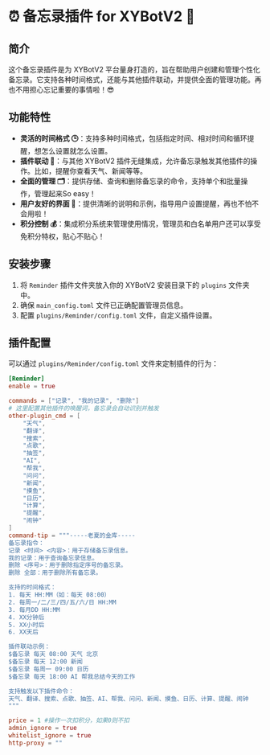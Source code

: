 # ⏰ 备忘录插件 for XYBotV2 🎉

## 简介 

这个备忘录插件是为 XYBotV2 平台量身打造的，旨在帮助用户创建和管理个性化备忘录。它支持各种时间格式，还能与其他插件联动，并提供全面的管理功能。再也不用担心忘记重要的事情啦！😎

## 功能特性

-   **灵活的时间格式 🕒**：支持多种时间格式，包括指定时间、相对时间和循环提醒，想怎么设置就怎么设置。
-   **插件联动 🤝**：与其他 XYBotV2 插件无缝集成，允许备忘录触发其他插件的操作。比如，提醒你查看天气、新闻等等。
-   **全面的管理 🗂️**：提供存储、查询和删除备忘录的命令，支持单个和批量操作，管理起来So easy！
-   **用户友好的界面 🙋**：提供清晰的说明和示例，指导用户设置提醒，再也不怕不会用啦！
-   **积分控制 💰**：集成积分系统来管理使用情况，管理员和白名单用户还可以享受免积分特权，贴心不贴心！

## 安装步骤

1.  将 `Reminder` 插件文件夹放入你的 XYBotV2 安装目录下的 `plugins` 文件夹中。
2.  确保 `main_config.toml` 文件已正确配置管理员信息。
3.  配置 `plugins/Reminder/config.toml` 文件，自定义插件设置。

## 插件配置

可以通过 `plugins/Reminder/config.toml` 文件来定制插件的行为：

```toml
[Reminder]
enable = true

commands = ["记录", "我的记录", "删除"]
# 这里配置其他插件的唤醒词，备忘录会自动识别并触发
other-plugin_cmd = [
    "天气",
    "翻译", 
    "搜索",
    "点歌",
    "抽签",
    "AI",
    "帮我",
    "问问",
    "新闻",
    "摸鱼",
    "日历",
    "计算",
    "提醒",
    "闹钟"
]
command-tip = """-----老夏的金库-----
备忘录指令：
记录 <时间> <内容>：用于存储备忘录信息。
我的记录：用于查询备忘录信息。
删除 <序号>：用于删除指定序号的备忘录。
删除 全部：用于删除所有备忘录。

支持的时间格式：
1. 每天 HH:MM（如：每天 08:00）
2. 每周一/二/三/四/五/六/日 HH:MM
3. 每月DD HH:MM
4. XX分钟后
5. XX小时后
6. XX天后

插件联动示例：
$备忘录 每天 08:00 天气 北京
$备忘录 每天 12:00 新闻
$备忘录 每周一 09:00 日历
$备忘录 每天 18:00 AI 帮我总结今天的工作

支持触发以下插件命令：
天气、翻译、搜索、点歌、抽签、AI、帮我、问问、新闻、摸鱼、日历、计算、提醒、闹钟
"""

price = 1 #操作一次扣积分，如果0则不扣
admin_ignore = true
whitelist_ignore = true
http-proxy = ""
